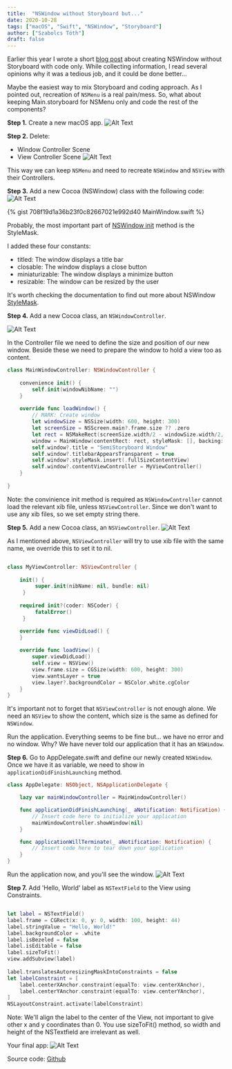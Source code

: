 ```yaml
---
title:  "NSWindow without Storyboard but..."
date: 2020-10-28
tags: ["macOS", "Swift", "NSWindow", "Storyboard"]
author: ["Szabolcs Tóth"]
draft: false
---
```


Earlier this year I wrote a short [blog post](https://kicsipixel.github.io/2020/nostoryboard/) about creating NSWindow without Storyboard with code only. While collecting information, I read several opinions why it was a tedious job, and it could be done better...

Maybe the easiest way to mix Storyboard and coding approach. As I pointed out, recreation of ```NSMenu``` is a real pain/mess. So, what about keeping Main.storyboard for NSMenu only and code the rest of the components?


**Step 1.**
Create a new macOS app.
![Alt Text](https://dev-to-uploads.s3.amazonaws.com/i/i9m5w6nuz3imbwcb6d23.png)


**Step 2.**
Delete:
- Window Controller Scene
- View Controller Scene
![Alt Text](https://dev-to-uploads.s3.amazonaws.com/i/0x0kezp2abi23hcfmn9u.png)

This way we can keep ```NSMenu``` and need to recreate ```NSWindow``` and ```NSView``` with their Controllers.


**Step 3.**
Add a new Cocoa (NSWindow) class with the following code:
![Alt Text](https://dev-to-uploads.s3.amazonaws.com/i/a74g0sx96nqn756wufsn.png)

{% gist 708f19d1a36b23f0c82667021e992d40 MainWindow.swift %}

Probably, the most important part of [NSWindow init](https://developer.apple.com/documentation/appkit/nswindow/1419477-init) method is the StyleMask.

I added these four constants:
- titled: The window displays a title bar
- closable: The window displays a close button
- miniaturizable: The window displays a minimize button
- resizable: The window can be resized by the user

It's worth checking the documentation to find out more about NSWindow [StyleMask](https://developer.apple.com/documentation/appkit/nswindow/stylemask).

**Step 4.**
Add a new Cocoa class, an ```NSWindowController```.

![Alt Text](https://dev-to-uploads.s3.amazonaws.com/i/llabmy38jye6t7m21wfa.png)

In the Controller file we need to define the size and position of our new window. Beside these we need to prepare the window to hold a view too as content.

```swift
class MainWindowController: NSWindowController {
    
    convenience init() {
        self.init(windowNibName: "")
    }
        
    override func loadWindow() {
        // MARK: Create window
        let windowSize = NSSize(width: 600, height: 300)
        let screenSize = NSScreen.main?.frame.size ?? .zero
        let rect = NSMakeRect(screenSize.width/2 - windowSize.width/2, screenSize.height/2 - windowSize.height/2, windowSize.width, windowSize.height)
        window = MainWindow(contentRect: rect, styleMask: [], backing: .buffered, defer: true)
        self.window?.title = "SemiStoryboard Window"
        self.window?.titlebarAppearsTransparent = true
        self.window?.styleMask.insert(.fullSizeContentView)
        self.window?.contentViewController = MyViewController()
    }
    
}
```

Note: the convinience init method is required as ```NSWindowController``` cannot load the relevant xib file, unless ```NSViewController```. Since we don't want to use any xib files, so we set empty string there.

**Step 5.**
Add a new Cocoa class, an ```NSViewController```.
![Alt Text](https://dev-to-uploads.s3.amazonaws.com/i/en666ihennxw0zd8s2dg.png)

As I mentioned above, ```NSViewController``` will try to use xib file with the same name, we override this to set it to nil.
```swift

class MyViewController: NSViewController {
    
    init() {
         super.init(nibName: nil, bundle: nil)
     }
     
    required init?(coder: NSCoder) {
         fatalError()
     }

    override func viewDidLoad() {
    }
    
    override func loadView() {
        super.viewDidLoad()
        self.view = NSView()
        view.frame.size = CGSize(width: 600, height: 300)
        view.wantsLayer = true
        view.layer?.backgroundColor = NSColor.white.cgColor
    } 
}
```

It's important not to forget that ```NSViewController``` is not enough alone. We need an ```NSView``` to show the content, which size is the same as defined for ```NSWindow```.

Run the application. Everything seems to be fine but... we have no error and no window. Why? We have never told our application that it has an ```NSWindow```.

**Step 6.**
Go to AppDelegate.swift and define our newly created ```NSWindow```. Once we have it as variable, we need to show in ```applicationDidFinishLaunching``` method.

```swift
class AppDelegate: NSObject, NSApplicationDelegate {

    lazy var mainWindowController = MainWindowController()

    func applicationDidFinishLaunching(_ aNotification: Notification) {
        // Insert code here to initialize your application
        mainWindowController.showWindow(nil)
    }

    func applicationWillTerminate(_ aNotification: Notification) {
        // Insert code here to tear down your application
    }
}
```


Run the application now, and you'll see the window.
![Alt Text](https://dev-to-uploads.s3.amazonaws.com/i/pmktd4oxntd028csa5xy.png)

**Step 7.**
Add 'Hello, World' label as ```NSTextField``` to the View using Constraints.

```swift

let label = NSTextField()
label.frame = CGRect(x: 0, y: 0, width: 100, height: 44)
label.stringValue = "Hello, World!"
label.backgroundColor = .white
label.isBezeled = false
label.isEditable = false
label.sizeToFit()
view.addSubview(label)
        
label.translatesAutoresizingMaskIntoConstraints = false
let labelConstraint = [
    label.centerXAnchor.constraint(equalTo: view.centerXAnchor),
    label.centerYAnchor.constraint(equalTo: view.centerYAnchor),
]
NSLayoutConstraint.activate(labelConstraint)
```

Note: We'll align the label to the center of the View, not important to give other x and y coordinates than 0. You use sizeToFit() method, so width and height of the NSTextfield are irrelevant as well.


Your final app:
![Alt Text](https://dev-to-uploads.s3.amazonaws.com/i/84t7519xsdoy5ytvmp2g.png)

Source code: [Github](https://github.com/kicsipixel/Cocoa-Samples/tree/master/SemiStoryboard)
